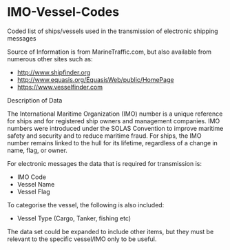 # IMO-Vessel-Codes
Coded list of ships/vessels used in the transmission of electronic shipping messages

Source of Information is from MarineTraffic.com, but also available from numerous other sites such as:
* http://www.shipfinder.org
* http://www.equasis.org/EquasisWeb/public/HomePage
* https://www.vesselfinder.com
 

Description of Data

The International Maritime Organization (IMO) number is a unique reference for ships and for registered ship owners and management companies. IMO numbers were introduced under the SOLAS Convention to improve maritime safety and security and to reduce maritime fraud. For ships, the IMO number remains linked to the hull for its lifetime, regardless of a change in name, flag, or owner.

For electronic messages the data that is required for transmission is:
* IMO Code
* Vessel Name
* Vessel Flag

To categorise the vessel, the following is also included:
* Vessel Type (Cargo, Tanker, fishing etc)

The data set could be expanded to include other items, but they must be relevant to the specific vessel/IMO only to be useful.


